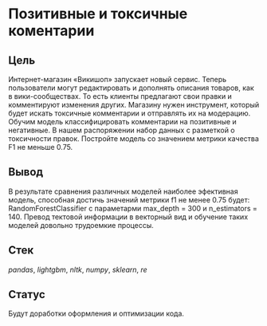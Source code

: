 # Позитивные и токсичные коментарии

## Цель

Интернет-магазин «Викишоп» запускает новый сервис. Теперь пользователи могут редактировать и дополнять описания товаров, как в вики-сообществах. То есть клиенты предлагают свои правки и комментируют изменения других. Магазину нужен инструмент, который будет искать токсичные комментарии и отправлять их на модерацию.
Обучим модель классифицировать комментарии на позитивные и негативные. В нашем распоряжении набор данных с разметкой о токсичности правок.
Постройте модель со значением метрики качества F1 не меньше 0.75.

## Вывод

В результате сравнения различных моделей наиболее эфективная модель, способная достичь значений метрики f1 не менее 0.75 будет: RandomForestClassifier с параметарми max_depth = 300 и n_estimators = 140. Превод тектовой информации в векторный вид и обучение таких моделей довольно трудоемкие процессы.

## Стек
*pandas*, *lightgbm*, *nltk*, *numpy*, *sklearn*, *re*

## Статус

Будут доработки оформления и оптимизации кода.
